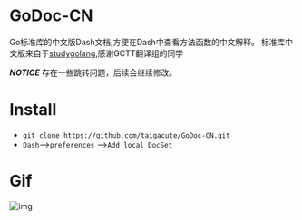 # GoDoc-CN
Go标准库的中文版Dash文档,方便在Dash中查看方法函数的中文解释。
标准库中文版来自于[studygolang](https://studygolang.com/pkgdoc),感谢GCTT翻译组的同学

**_NOTICE_** 存在一些跳转问题，后续会继续修改。
# Install
* `git clone https://github.com/taigacute/GoDoc-CN.git`
* `Dash`-->`preferences` -->`Add local DocSet`

# Gif
![img](https://github.com/taigacute/IMG/blob/master/Dash/gocn.gif)
